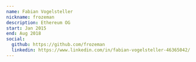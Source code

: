 ```yaml
---
name: Fabian Vogelsteller
nickname: frozeman
description: Ethereum OG
start: Jan 2015
end: Aug 2018
social:
  github: https://github.com/frozeman
  linkedin: https://www.linkedin.com/in/fabian-vogelsteller-46365042/
---
```


